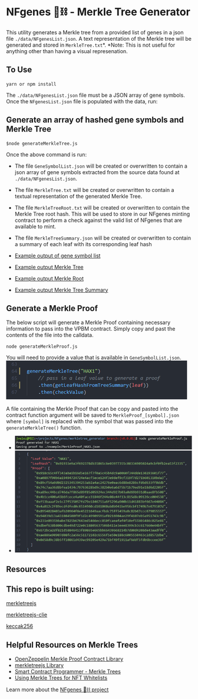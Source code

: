 # NFgenes 🧬⛓ - Merkle Tree Generator

This utility generates a Merkle tree from a provided list of genes in a json file `./data/NFgenesList.json`. A text representation of the Merkle tree will be generated and stored in `MerkleTree.txt`*. *Note: This is not useful for anything other than having a visual represenation.

## To Use

```
yarn or npm install
```

The `./data/NFgenesList.json` file must be a JSON array of gene symbols. Once the `NFgenesList.json` file is populated with the data, run:

## Generate an array of hashed gene symbols and Merkle Tree

```
$node generateMerkleTree.js
```

Once the above command is run:
- The file `GeneSymbolList.json` will be created or overwritten to contain a json array of gene symbols extracted from the source data found at `./data/NFgenesList.json`.
- The file `MerkleTree.txt` will be created or overwritten to contain a textual representation of the generated Merkle Tree.
- The file `MerkleTreeRoot.txt` will be created or overwritten to contain the Merkle Tree root hash. This will be used to store in our NFgenes minting contract to perform a check against the valid list of NFgenes that are available to mint.
- The file `MerkleTreeSummary.json` will be created or overwritten to contain a summary of each leaf with its corresponding leaf hash

- [Example output of gene symbol list](https://github.com/nfgenes/merkletree_generator/blob/main/example/GeneSymbolList.json)
- [Example output Merkle Tree](https://github.com/nfgenes/merkletree_generator/blob/main/example/MerkleTree.txt)
- [Example output Merkle Root](https://github.com/nfgenes/merkletree_generator/blob/main/example/MerkleTreeRoot.json)
- [Example output Merkle Tree Summary](https://github.com/nfgenes/merkletree_generator/blob/main/example/MerkleTreeSummary.json)

## Generate a Merkle Proof

The below script will generate a Merkle Proof containing necessary information to pass into the VPBM contract. Simply copy and past the contents of the file into the calldata.

```
node generateMerkleProof.js
```

You will need to provide a value that is available in `GeneSymbolList.json`.
![merkle proof value selection](https://github.com/nfgenes/merkletree_generator/blob/main/doc/symbol_parameter.png)

A file containing the Merkle Proof that can be copy and pasted into the contract function argument will be saved to `MerkleProof_[symbol].json` where `[symbol]` is replaced with the symbol that was passed into the `generateMerkleTree()` function.

- ![Example Merkle Proof - Console.log()](https://github.com/nfgenes/merkletree_generator/blob/main/doc/generate_merkleproof_example.png)
- ![Example Merkle Proof - File output](https://github.com/nfgenes/merkletree_generator/blob/main/doc/generate_merkleproof_example_result.png)

## Resources

This repo is built using:
--------------------------

[merkletreejs](https://github.com/miguelmota/merkletreejs)

[merkletreejs-clie](https://github.com/miguelmota/merkletreejs-cli)

[keccak256](https://github.com/miguelmota/keccak256)

Helpful Resources on Merkle Trees
--------------------------------

- [OpenZeppelin Merkle Proof Contract Library](https://docs.openzeppelin.com/contracts/4.x/api/utils#MerkleProof)
- [merkletreejs Library](https://github.com/miguelmota/merkletreejs)
- [Smart Contract Programmer - Merkle Trees](https://www.youtube.com/watch?v=n6nEPaE7KZ8)
- [Using Merkle Trees for NFT Whitelists](https://medium.com/@ItsCuzzo/using-merkle-trees-for-nft-whitelists-523b58ada3f9)

Learn more about the [NFgenes 🧬⛓ project](https://github.com/nfgenes/overview#nfgenes-nonfungible-genes-overview)